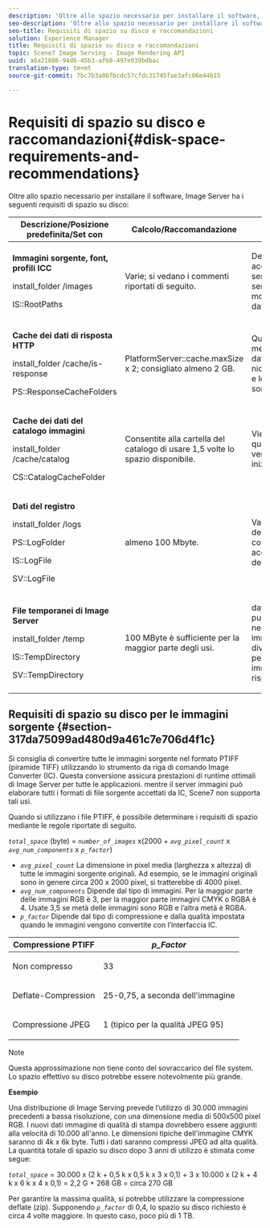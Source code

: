 ```yaml
---
description: 'Oltre allo spazio necessario per installare il software, Image Server ha i seguenti requisiti di spazio su disco '
seo-description: 'Oltre allo spazio necessario per installare il software, Image Server ha i seguenti requisiti di spazio su disco '
seo-title: Requisiti di spazio su disco e raccomandazioni
solution: Experience Manager
title: Requisiti di spazio su disco e raccomandazioni
topic: Scene7 Image Serving - Image Rendering API
uuid: a6a21886-94d6-45b3-af68-497e039bdbac
translation-type: tm+mt
source-git-commit: 7bc7b3a86fbcdc57cfdc31745fae3afc06e44b15

---
```



# Requisiti di spazio su disco e raccomandazioni{#disk-space-requirements-and-recommendations}

Oltre allo spazio necessario per installare il software, Image Server ha i seguenti requisiti di spazio su disco:

<table id="table_0AE363AB76304F258A19E43500FE8423"> 
 <thead> 
  <tr> 
   <th class="entry"> <b>Descrizione/Posizione predefinita/Set con</b> </th> 
   <th class="entry"> <b>Calcolo/Raccomandazione</b> </th> 
   <th class="entry"> <b>Commenti</b> </th> 
  </tr> 
 </thead>
 <tbody> 
  <tr> 
   <td> <p><b>Immagini sorgente, font, profili ICC</b> </p> <p> <span class="filepath"> <span class="varname"> install_folder </span>/images </span><span class="codeph"></span> </p> <p> <span class="codeph"> IS::RootPaths </span> </p> </td> 
   <td> <p>Varie; si vedano i commenti riportati di seguito. </p> </td> 
   <td> <p>Deve essere accessibile solo al server immagini; i server non modificano mai i dati. </p> </td> 
  </tr> 
  <tr> 
   <td> <p><b>Cache dei dati di risposta HTTP</b> </p> <p> <span class="filepath"> <span class="varname"> install_folder </span>/cache/is-response </span> </p> <p> <span class="codeph"> PS::ResponseCacheFolders </span> </p> </td> 
   <td> <p> <span class="codeph"> PlatformServer::cache.maxSize </span> x 2; consigliato almeno 2 GB. </p> </td> 
   <td> <p>Questa cache memorizza anche i dati nidificati/incorporati e le immagini sorgente esterne. </p> </td> 
  </tr> 
  <tr> 
   <td> <p><b>Cache dei dati del catalogo immagini</b> </p> <p> <span class="filepath"> <span class="varname"> install_folder </span>/cache/catalog </span> </p> <p> <span class="codeph"> CS::CatalogCacheFolder </span> </p> </td> 
   <td> <p>Consentite alla cartella del catalogo di usare 1,5 volte lo spazio disponibile. </p> </td> 
   <td> <p>Viene compilata quando i cataloghi vengono caricati inizialmente. </p> </td> 
  </tr> 
  <tr> 
   <td> <p><b>Dati del registro</b> </p> <p> <span class="filepath"> <span class="varname"> install_folder </span>/logs </span> </p> <p> <span class="codeph"> PS::LogFolder </span> </p> <p> <span class="codeph"> IS::LogFile </span> </p> <p> <span class="codeph"> SV::LogFile </span> </p> </td> 
   <td> <p>almeno 100 Mbyte. </p> </td> 
   <td> <p>Varia a seconda della configurazione di accesso e dell'uso del server. </p> </td> 
  </tr> 
  <tr> 
   <td> <p><b>File temporanei di Image Server</b> </p> <p> <span class="filepath"> <span class="varname"> install_folder </span>/temp </span> </p> <p> <span class="codeph"> IS::TempDirectory </span> </p> <p> <span class="codeph"> SV::TempDirectory </span> </p> </td> 
   <td> <p>100 MByte è sufficiente per la maggior parte degli usi. </p> </td> 
   <td> <p>dati di breve durata; può essere necessario per immagini sorgente diverse dai PTIFF e per alcuni formati immagine di risposta. </p> </td> 
  </tr> 
 </tbody> 
</table>

## Requisiti di spazio su disco per le immagini sorgente {#section-317da75099ad480d9a461c7e706d4f1c}

Si consiglia di convertire tutte le immagini sorgente nel formato PTIFF (piramide TIFF) utilizzando lo strumento da riga di comando Image Converter (IC). Questa conversione assicura prestazioni di runtime ottimali di Image Server per tutte le applicazioni. mentre il server immagini può elaborare tutti i formati di file sorgente accettati da IC, Scene7 non supporta tali usi.

Quando si utilizzano i file PTIFF, è possibile determinare i requisiti di spazio mediante le regole riportate di seguito.

*`total_space`* (byte) = *`number_of_images`* x(2000 + *`avg_pixel_count`* x *`avg_num_components`* x *`p_factor`*)

* *`avg_pixel_count`* La dimensione in pixel media (larghezza x altezza) di tutte le immagini sorgente originali. Ad esempio, se le immagini originali sono in genere circa 200 x 2000 pixel, si tratterebbe di 4000 pixel.
* *`avg_num_components`* Dipende dal tipo di immagini. Per la maggior parte delle immagini RGB è 3, per la maggior parte immagini CMYK o RGBA è 4. Usate 3,5 se metà delle immagini sono RGB e l’altra metà è RGBA.
* *`p_factor`* Dipende dal tipo di compressione e dalla qualità impostata quando le immagini vengono convertite con l’interfaccia IC.

<table id="table_89995BECF30243569954819D07DA2A2F"> 
 <thead> 
  <tr> 
   <th class="entry"> <b>Compressione PTIFF</b> </th> 
   <th class="entry"> <b><i>p_Factor</i></b> </th> 
  </tr> 
 </thead>
 <tbody> 
  <tr> 
   <td> <p>Non compresso </p> </td> 
   <td> <p> 33 </p> </td> 
  </tr> 
  <tr> 
   <td> <p>Deflate-Compression </p> </td> 
   <td> <p> 25-0,75, a seconda dell'immagine </p> </td> 
  </tr> 
  <tr> 
   <td> <p>Compressione JPEG </p> </td> 
   <td> <p> 1 (tipico per la qualità JPEG 95) </p> </td> 
  </tr> 
 </tbody> 
</table>

>[!NOTE]
>
>Questa approssimazione non tiene conto del sovraccarico del file system. Lo spazio effettivo su disco potrebbe essere notevolmente più grande.

**Esempio**

Una distribuzione di Image Serving prevede l’utilizzo di 30.000 immagini precedenti a bassa risoluzione, con una dimensione media di 500x500 pixel RGB. I nuovi dati immagine di qualità di stampa dovrebbero essere aggiunti alla velocità di 10.000 all&#39;anno. Le dimensioni tipiche dell&#39;immagine CMYK saranno di 4k x 6k byte. Tutti i dati saranno compressi JPEG ad alta qualità. La quantità totale di spazio su disco dopo 3 anni di utilizzo è stimata come segue:

*`total_space`* = 30.000 x (2 k + 0,5 k x 0,5 k x 3 x 0,1) + 3 x 10.000 x (2 k + 4 k x 6 k x 4 x 0,1) = 2,2 G + 268 GB = circa 270 GB

Per garantire la massima qualità, si potrebbe utilizzare la compressione deflate (zip). Supponendo *`p_factor`* di 0,4, lo spazio su disco richiesto è circa 4 volte maggiore. In questo caso, poco più di 1 TB.
